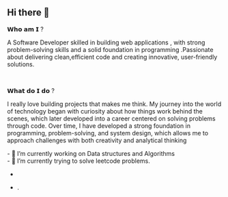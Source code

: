 ## Hi there 👋
<p>𝗪𝗵𝗼 𝗮𝗺 𝗜 ?</p>
<p>A Software Developer skilled in building web applications , with strong problem-solving skills and a solid foundation in programming .Passionate about delivering clean,efficient code and creating innovative, user-friendly solutions.</p>
<br>
<p>𝗪𝗵𝗮𝘁 𝗱𝗼 𝗜 𝗱𝗼 ?</p>
<p>I really love building projects that makes me think. My journey into the world of technology began with curiosity about how things work behind the scenes, which later developed into a career centered on solving problems through code. Over time, I have developed a strong foundation in programming, problem-solving, and system design, which allows me to approach challenges with both creativity and analytical thinking</p>
<p>- 🔭 I’m currently working on Data structures and Algorithms <br>
- 🌱 I’m currently trying to solve leetcode problems.</p>

 -  

 - .



